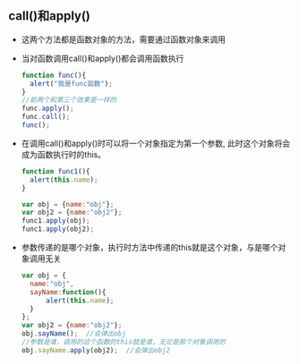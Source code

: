 ## call()和apply()

- 这两个方法都是函数对象的方法，需要通过函数对象来调用

- 当对函数调用call()和apply()都会调用函数执行

  ```javascript
  function func(){
  	alert("我是func函数");
  }
  //前两个和第三个效果是一样的
  func.apply();
  func.call();
  func();
  ```

- 在调用call()和apply()时可以将一个对象指定为第一个参数, 此时这个对象将会成为函数执行时的this。

  ```javascript
  function func1(){
  	alert(this.name);
  }
  
  var obj = {name:"obj"};
  var obj2 = {name:"obj2"};
  func1.apply(obj);
  func1.apply(obj2);
  ```

- 参数传递的是哪个对象，执行时方法中传递的this就是这个对象，与是哪个对象调用无关

  ```javascript
  var obj = {
  	name:"obj",
  	sayName:function(){
  		alert(this.name);
  	}
  };
  var obj2 = {name:"obj2"};
  obj.sayName();  //会弹出obj
  //参数是谁，调用的这个函数的this就是谁，无论是那个对象调用的
  obj.sayName.apply(obj2);  //会弹出obj2
  ```

  

